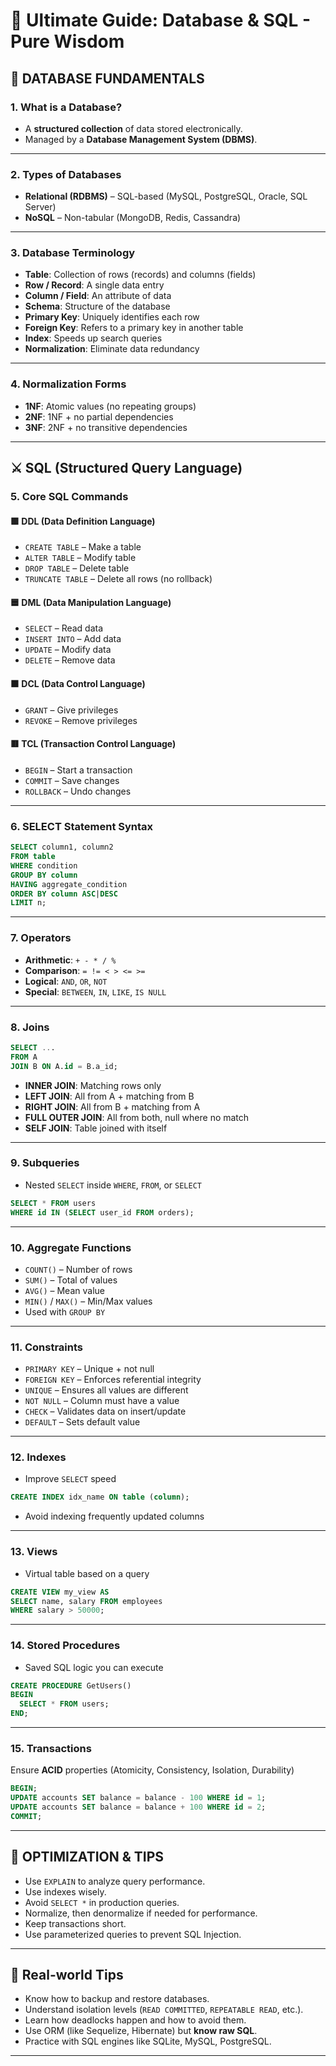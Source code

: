 # 💾 Ultimate Guide: Database & SQL - Pure Wisdom

## 🔧 DATABASE FUNDAMENTALS

### 1. What is a Database?
- A **structured collection** of data stored electronically.
- Managed by a **Database Management System (DBMS)**.

---

### 2. Types of Databases
- **Relational (RDBMS)** – SQL-based (MySQL, PostgreSQL, Oracle, SQL Server)
- **NoSQL** – Non-tabular (MongoDB, Redis, Cassandra)

---

### 3. Database Terminology
- **Table**: Collection of rows (records) and columns (fields)
- **Row / Record**: A single data entry
- **Column / Field**: An attribute of data
- **Schema**: Structure of the database
- **Primary Key**: Uniquely identifies each row
- **Foreign Key**: Refers to a primary key in another table
- **Index**: Speeds up search queries
- **Normalization**: Eliminate data redundancy

---

### 4. Normalization Forms
- **1NF**: Atomic values (no repeating groups)
- **2NF**: 1NF + no partial dependencies
- **3NF**: 2NF + no transitive dependencies

---

## ⚔️ SQL (Structured Query Language)

### 5. Core SQL Commands

#### 🟩 DDL (Data Definition Language)
- `CREATE TABLE` – Make a table  
- `ALTER TABLE` – Modify table  
- `DROP TABLE` – Delete table  
- `TRUNCATE TABLE` – Delete all rows (no rollback)

#### 🟦 DML (Data Manipulation Language)
- `SELECT` – Read data  
- `INSERT INTO` – Add data  
- `UPDATE` – Modify data  
- `DELETE` – Remove data

#### 🟧 DCL (Data Control Language)
- `GRANT` – Give privileges  
- `REVOKE` – Remove privileges

#### 🟥 TCL (Transaction Control Language)
- `BEGIN` – Start a transaction  
- `COMMIT` – Save changes  
- `ROLLBACK` – Undo changes

---

### 6. SELECT Statement Syntax
```sql
SELECT column1, column2
FROM table
WHERE condition
GROUP BY column
HAVING aggregate_condition
ORDER BY column ASC|DESC
LIMIT n;
```

---

### 7. Operators
- **Arithmetic**: `+ - * / %`
- **Comparison**: `= != < > <= >=`
- **Logical**: `AND`, `OR`, `NOT`
- **Special**: `BETWEEN`, `IN`, `LIKE`, `IS NULL`

---

### 8. Joins
```sql
SELECT ...
FROM A
JOIN B ON A.id = B.a_id;
```
- **INNER JOIN**: Matching rows only  
- **LEFT JOIN**: All from A + matching from B  
- **RIGHT JOIN**: All from B + matching from A  
- **FULL OUTER JOIN**: All from both, null where no match  
- **SELF JOIN**: Table joined with itself

---

### 9. Subqueries
- Nested `SELECT` inside `WHERE`, `FROM`, or `SELECT`
```sql
SELECT * FROM users
WHERE id IN (SELECT user_id FROM orders);
```

---

### 10. Aggregate Functions
- `COUNT()` – Number of rows  
- `SUM()` – Total of values  
- `AVG()` – Mean value  
- `MIN()` / `MAX()` – Min/Max values  
- Used with `GROUP BY`

---

### 11. Constraints
- `PRIMARY KEY` – Unique + not null  
- `FOREIGN KEY` – Enforces referential integrity  
- `UNIQUE` – Ensures all values are different  
- `NOT NULL` – Column must have a value  
- `CHECK` – Validates data on insert/update  
- `DEFAULT` – Sets default value

---

### 12. Indexes
- Improve `SELECT` speed
```sql
CREATE INDEX idx_name ON table (column);
```
- Avoid indexing frequently updated columns

---

### 13. Views
- Virtual table based on a query
```sql
CREATE VIEW my_view AS
SELECT name, salary FROM employees
WHERE salary > 50000;
```

---

### 14. Stored Procedures
- Saved SQL logic you can execute
```sql
CREATE PROCEDURE GetUsers()
BEGIN
  SELECT * FROM users;
END;
```

---

### 15. Transactions
Ensure **ACID** properties (Atomicity, Consistency, Isolation, Durability)
```sql
BEGIN;
UPDATE accounts SET balance = balance - 100 WHERE id = 1;
UPDATE accounts SET balance = balance + 100 WHERE id = 2;
COMMIT;
```

---

## 🚀 OPTIMIZATION & TIPS

- Use `EXPLAIN` to analyze query performance.
- Use indexes wisely.
- Avoid `SELECT *` in production queries.
- Normalize, then denormalize if needed for performance.
- Keep transactions short.
- Use parameterized queries to prevent SQL Injection.

---

## 🧠 Real-world Tips

- Know how to backup and restore databases.
- Understand isolation levels (`READ COMMITTED`, `REPEATABLE READ`, etc.).
- Learn how deadlocks happen and how to avoid them.
- Use ORM (like Sequelize, Hibernate) but **know raw SQL**.
- Practice with SQL engines like SQLite, MySQL, PostgreSQL.

---


